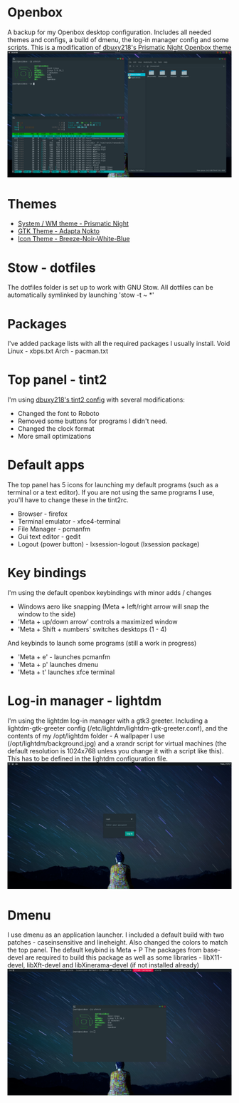 # Openbox

A backup for my Openbox desktop configuration. Includes all needed themes and configs, a build of dmenu, the log-in manager config and some scripts. 
This is a modification of [dbuxy218's Prismatic Night Openbox theme](https://github.com/dbuxy218/Prismatic-Night) 
![A screenshot of my desktop](/screenshots/desktop.png?raw=true)

# Themes

+ [System / WM theme - Prismatic Night](https://github.com/dbuxy218/Prismatic-Night#openbox)
+ [GTK Theme - Adapta Nokto](https://cinnamon-spices.linuxmint.com/themes/view/Adapta-Nokto)
+ [Icon Theme - Breeze-Noir-White-Blue](https://store.kde.org/p/1361468)

# Stow - dotfiles

The dotfiles folder is set up to work with GNU Stow. All dotfiles can be automatically symlinked by launching 'stow -t ~ *'

# Packages 

I've added package lists with all the required packages I usually install.
Void Linux - xbps.txt
Arch - pacman.txt

# Top panel - tint2

I'm using [dbuxy218's tint2 config](https://github.com/dbuxy218/Prismatic-Night#tint2) with several modifications:

+ Changed the font to Roboto
+ Removed some buttons for programs I didn't need. 
+ Changed the clock format
+ More small optimizations 

# Default apps

The top panel has 5 icons for launching my default programs (such as a terminal or a text editor). If you are not using the same programs I use, you'll have to change these in the tint2rc.

+ Browser - firefox
+ Terminal emulator - xfce4-terminal
+ File Manager - pcmanfm
+ Gui text editor - gedit
+ Logout (power button) - lxsession-logout (lxsession package)

# Key bindings 

I'm using the default openbox keybindings with minor adds / changes 
+ Windows aero like snapping (Meta + left/right arrow will snap the window to the side)
+ 'Meta + up/down arrow' controls a maximized window
+ 'Meta + Shift + numbers' switches desktops (1 - 4)

And keybinds to launch some programs (still a work in progress)

+ 'Meta + e' - launches pcmanfm
+ 'Meta + p' launches dmenu
+ 'Meta + t' launches xfce terminal

# Log-in manager - lightdm

I'm using the lightdm log-in manager with a gtk3 greeter. Including a lightdm-gtk-greeter config (/etc/lightdm/lightdm-gtk-greeter.conf), and the contents of my /opt/lightdm folder -  A wallpaper I use (/opt/lightdm/background.jpg) and a xrandr script for virtual machines (the default resolution is 1024x768 unless you change it with a script like this). This has to be defined in the lightdm configuration file. 
![LightDM log-in manager](/screenshots/lightdm.png?raw=true)

# Dmenu

I use dmenu as an application launcher. I included a default build with two patches - caseinsensitive and lineheight. Also changed the colors to match the top panel.
The default keybind is Meta + P
The packages from base-devel are required to build this package as well as some libraries - libX11-devel, libXft-devel and libXinerama-devel (if not installed already)
![dmenu](/screenshots/dmenu.png?raw=true)
